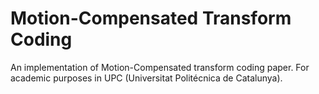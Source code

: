 # Motion-Compensated Transform Coding

An implementation of Motion-Compensated transform coding paper. 
For academic purposes in UPC (Universitat Politécnica de Catalunya).